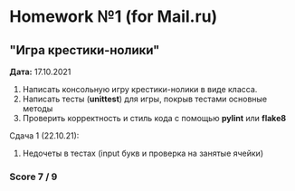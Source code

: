 # Homework №1 (for Mail.ru)
## "Игра крестики-нолики"
**Дата:** 17.10.2021

1. Написать консольную игру крестики-нолики в виде класса.
2. Написать тесты (**unittest**) для игры, покрыв тестами основные методы
3. Проверить корректность и стиль кода с помощью **pylint** или **flake8**

Сдача 1 (22.10.21):
1. Недочеты в тестах (input букв и проверка на занятые ячейки)

### Score 7 / 9
